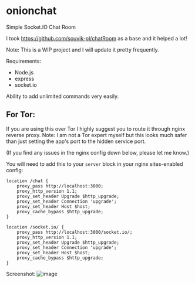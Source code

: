 # onionchat
Simple Socket.IO Chat Room

I took https://github.com/souvik-pl/chatRoom as a base and it helped a lot!

Note: This is a WIP project and I will update it pretty frequently.

Requirements:
- Node.js
- express
- socket.io

Ability to add unlimited commands very easily.

## For Tor:

If you are using this over Tor I highly suggest you to route it through nginx reverse proxy.
Note: I am not a Tor expert myself but this looks much safer than just setting the app's port to the hidden service port.

(If you find any issues in the nginx config down below, please let me know.)

You will need to add this to your `server` block in your nginx sites-enabled config:
```
location /chat {
    proxy_pass http://localhost:3000;
    proxy_http_version 1.1;
    proxy_set_header Upgrade $http_upgrade;
    proxy_set_header Connection 'upgrade';
    proxy_set_header Host $host;
    proxy_cache_bypass $http_upgrade;
}

location /socket.io/ {
    proxy_pass http://localhost:3000/socket.io/;
    proxy_http_version 1.1;
    proxy_set_header Upgrade $http_upgrade;
    proxy_set_header Connection 'upgrade';
    proxy_set_header Host $host;
    proxy_cache_bypass $http_upgrade;
}
```

Screenshot:
![image](https://user-images.githubusercontent.com/55459283/121789340-7537dd00-cbd5-11eb-86ba-223a8fb4ffd7.png)
